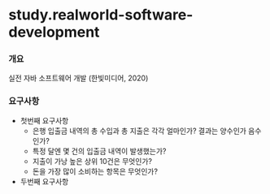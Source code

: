 # study.realworld-software-development

### 개요
실전 자바 소프트웨어 개발 (한빛미디어, 2020)

### 요구사항
+ 첫번째 요구사항
    - 은행 입출금 내역의 총 수입과 총 지출은 각각 얼마인가? 결과는 양수인가 음수인가?
    - 특정 달엔 몇 건의 입출금 내역이 발생했는가?
    - 지출이 가낭 높은 상위 10건은 무엇인가?
    - 돈을 가장 많이 소비하는 항목은 무엇인가?
+ 두번째 요구사항